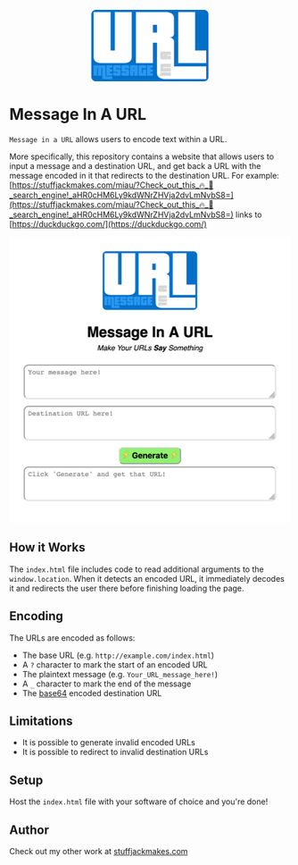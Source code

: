 <p align="center">
  <img height="128" src="./message_in_a_url_logo.svg">
</p>

# Message In A URL

`Message in a URL` allows users to encode text within a URL.

More specifically, this repository contains a website that allows users to input a message and a destination URL, and get back a URL with the message encoded in it that redirects to the destination URL. For example: [https://stuffjackmakes.com/miau/?Check_out_this_🔥_🦆_search_engine!_aHR0cHM6Ly9kdWNrZHVja2dvLmNvbS8=](https://stuffjackmakes.com/miau/?Check_out_this_🔥_🦆_search_engine!_aHR0cHM6Ly9kdWNrZHVja2dvLmNvbS8=) links to [https://duckduckgo.com/](https://duckduckgo.com/)

<p align="center">
  <img width="512" height="512" src="./example_image.jpg">
</p>


## How it Works

The `index.html` file includes code to read additional arguments to the `window.location`. When it detects an encoded URL, it immediately decodes it and redirects the user there before finishing loading the page.


## Encoding

The URLs are encoded as follows:

* The base URL (e.g. `http://example.com/index.html`)
* A `?` character to mark the start of an encoded URL
* The plaintext message (e.g. `Your_URL_message_here!`)
* A `_` character to mark the end of the message
* The [base64](https://en.wikipedia.org/wiki/Base64) encoded destination URL


## Limitations

* It is possible to generate invalid encoded URLs
* It is possible to redirect to invalid destination URLs


## Setup

Host the `index.html` file with your software of choice and you're done!


## Author

Check out my other work at [stuffjackmakes.com](https://stuffjackmakes.com)